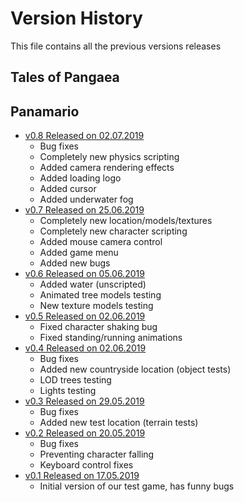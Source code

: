 # Version History
This file contains all the previous versions releases
## Tales of Pangaea
## Panamario
- [v0.8 Released on 02.07.2019](https://yadi.sk/d/Ny502lhvr06QBg)
  - Bug fixes
  - Completely new physics scripting
  - Added camera rendering effects
  - Added loading logo
  - Added cursor
  - Added underwater fog
- [v0.7 Released on 25.06.2019](https://yadi.sk/d/9BTPa8UPffd8Tg)
  - Completely new location/models/textures
  - Completely new character scripting
  - Added mouse camera control
  - Added game menu
  - Added new bugs
- [v0.6 Released on 05.06.2019](https://yadi.sk/d/tdGgIxojUsxCJQ)
  - Added water (unscripted)
  - Animated tree models testing
  - New texture models testing
- [v0.5 Released on 02.06.2019](https://yadi.sk/d/xXfYMyDesRQ3rA)
  - Fixed character shaking bug
  - Fixed standing/running animations
- [v0.4 Released on 02.06.2019](https://yadi.sk/d/ufzMRs42-Nnn5g)
  - Bug fixes
  - Added new countryside location (object tests)
  - LOD trees testing
  - Lights testing
- [v0.3 Released on 29.05.2019](https://yadi.sk/d/EpHUBDjNr0Vq6g)
  - Bug fixes
  - Added new test location (terrain tests)
- [v0.2 Released on 20.05.2019](https://yadi.sk/d/9ZlZXGg1zbRCfA)
  - Bug fixes
  - Preventing character falling
  - Keyboard control fixes
- [v0.1 Released on 17.05.2019](https://yadi.sk/d/rHLU_lJT7w6KKQ)
  - Initial version of our test game, has funny bugs

